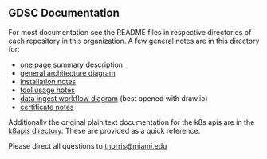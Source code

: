 ## GDSC Documentation

For most documentation see the README files in respective directories of each repository in this organization. A few general notes are in this directory for:

-   [one page summary description](md/gdsc_summary.md)
-   [general architecture diagram](figures/gdsc_implementation_v2.svg)
-   [installation notes](md/gdsc_install.md)
-   [tool usage notes](md/gdsc_use.md)
-   [data ingest workflow diagram](figures/gdsc_ingest_process.drawio) (best opened with draw.io)
-   [certificate notes](md/gdsc_certificates.md)

Additionally the original plain text documentation for the k8s apis are in the [k8apis directory](k8apis). These are provided as a quick reference.

Please direct all questions to [tnorris@miami.edu](mailto:tnorris@miami.edu)
